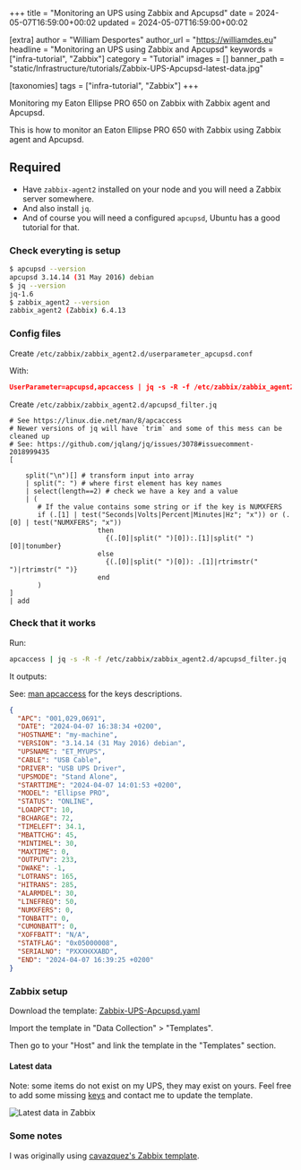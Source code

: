 +++
title = "Monitoring an UPS using Zabbix and Apcupsd"
date = 2024-05-07T16:59:00+00:02
updated = 2024-05-07T16:59:00+00:02

[extra]
author = "William Desportes"
author_url = "https://williamdes.eu"
headline = "Monitoring an UPS using Zabbix and Apcupsd"
keywords = ["infra-tutorial", "Zabbix"]
category = "Tutorial"
images = []
banner_path = "static/Infrastructure/tutorials/Zabbix-UPS-Apcupsd-latest-data.jpg"

[taxonomies]
tags = ["infra-tutorial", "Zabbix"]
+++

Monitoring my Eaton Ellipse PRO 650 on Zabbix with Zabbix agent and Apcupsd.

<!-- more -->

This is how to monitor an Eaton Ellipse PRO 650 with Zabbix using Zabbix agent and Apcupsd.

## Required

- Have `zabbix-agent2` installed on your node and you will need a Zabbix server somewhere.
- And also install `jq`.
- And of course you will need a configured `apcupsd`, Ubuntu has a good tutorial for that.

### Check everyting is setup

```sh
$ apcupsd --version
apcupsd 3.14.14 (31 May 2016) debian
$ jq --version
jq-1.6
$ zabbix_agent2 --version
zabbix_agent2 (Zabbix) 6.4.13
```

### Config files

Create `/etc/zabbix/zabbix_agent2.d/userparameter_apcupsd.conf`

With:

```json
UserParameter=apcupsd,apcaccess | jq -s -R -f /etc/zabbix/zabbix_agent2.d/apcupsd_filter.jq
```

Create `/etc/zabbix/zabbix_agent2.d/apcupsd_filter.jq`

```jq
# See https://linux.die.net/man/8/apcaccess
# Newer versions of jq will have `trim` and some of this mess can be cleaned up
# See: https://github.com/jqlang/jq/issues/3078#issuecomment-2018999435
[

    split("\n")[] # transform input into array
    | split(": ") # where first element has key names
    | select(length==2) # check we have a key and a value
    | (
       # If the value contains some string or if the key is NUMXFERS
       if (.[1] | test("Seconds|Volts|Percent|Minutes|Hz"; "x")) or (.[0] | test("NUMXFERS"; "x"))
                      then
                        {(.[0]|split(" ")[0]):.[1]|split(" ")[0]|tonumber}
                      else
                        {(.[0]|split(" ")[0]): .[1]|rtrimstr(" ")|rtrimstr(" ")}
                      end
       )
]
| add
```

### Check that it works

Run:

```sh
apcaccess | jq -s -R -f /etc/zabbix/zabbix_agent2.d/apcupsd_filter.jq
```

It outputs:

See: [man apcaccess](https://linux.die.net/man/8/apcaccess) for the keys descriptions.

```json
{
  "APC": "001,029,0691",
  "DATE": "2024-04-07 16:38:34 +0200",
  "HOSTNAME": "my-machine",
  "VERSION": "3.14.14 (31 May 2016) debian",
  "UPSNAME": "ET_MYUPS",
  "CABLE": "USB Cable",
  "DRIVER": "USB UPS Driver",
  "UPSMODE": "Stand Alone",
  "STARTTIME": "2024-04-07 14:01:53 +0200",
  "MODEL": "Ellipse PRO",
  "STATUS": "ONLINE",
  "LOADPCT": 10,
  "BCHARGE": 72,
  "TIMELEFT": 34.1,
  "MBATTCHG": 45,
  "MINTIMEL": 30,
  "MAXTIME": 0,
  "OUTPUTV": 233,
  "DWAKE": -1,
  "LOTRANS": 165,
  "HITRANS": 285,
  "ALARMDEL": 30,
  "LINEFREQ": 50,
  "NUMXFERS": 0,
  "TONBATT": 0,
  "CUMONBATT": 0,
  "XOFFBATT": "N/A",
  "STATFLAG": "0x05000008",
  "SERIALNO": "PXXXHXXABD",
  "END": "2024-04-07 16:39:25 +0200"
}
```

### Zabbix setup

Download the template: [Zabbix-UPS-Apcupsd.yaml](../Zabbix-UPS-Apcupsd.yaml)

Import the template in "Data Collection" > "Templates".

Then go to your "Host" and link the template in the "Templates" section.

#### Latest data

Note: some items do not exist on my UPS, they may exist on yours.
Feel free to add some missing [keys](https://linux.die.net/man/8/apcaccess) and contact me to update the template.

![Latest data in Zabbix](../Zabbix-UPS-Apcupsd-latest-data.jpg "Latest data in Zabbix")

### Some notes

I was originally using [cavazquez's Zabbix template](https://github.com/cavazquez/zabbix_template_apcupsd).

